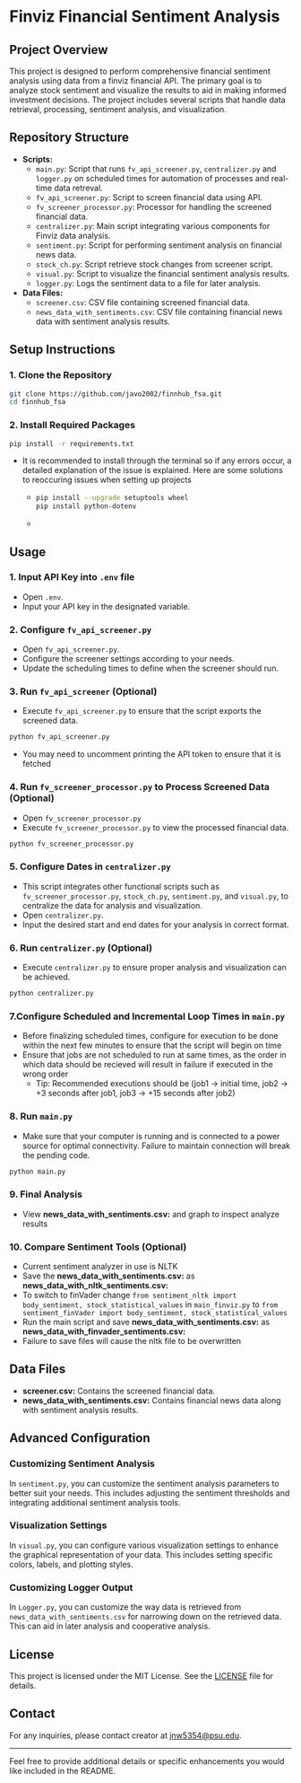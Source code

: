 # Finviz Financial Sentiment Analysis

## Project Overview

This project is designed to perform comprehensive financial sentiment analysis using data from a finviz financial API. The primary goal is to analyze stock sentiment and visualize the results to aid in making informed investment decisions. The project includes several scripts that handle data retrieval, processing, sentiment analysis, and visualization.

## Repository Structure

- **Scripts:**
  - `main.py`: Script that runs `fv_api_screener.py`, `centralizer.py` and `logger.py` on scheduled times for automation of processes and real-time data retreval.
  - `fv_api_screener.py`: Script to screen financial data using API.
  - `fv_screener_processor.py`: Processor for handling the screened financial data.
  - `centralizer.py`: Main script integrating various components for Finviz data analysis.
  - `sentiment.py`: Script for performing sentiment analysis on financial news data.
  - `stock_ch.py`: Script retrieve stock changes from screener script.
  - `visual.py`: Script to visualize the financial sentiment analysis results.
  - `logger.py`: Logs the sentiment data to a file for later analysis.
- **Data Files:**
  - `screener.csv`: CSV file containing screened financial data.
  - `news_data_with_sentiments.csv`: CSV file containing financial news data with sentiment analysis results.

## Setup Instructions

### 1. Clone the Repository
```bash
git clone https://github.com/javo2002/finnhub_fsa.git
cd finnhub_fsa
```

### 2. Install Required Packages
```bash
pip install -r requirements.txt
```
- It is recommended to install through the terminal so if any errors occur, a detailed explanation of the issue is explained. Here are some solutions to reoccuring issues when setting up projects
  - ```bash
    pip install --upgrade setuptools wheel
    pip install python-dotenv
    ```
  -
## Usage

### 1. Input API Key into `.env` file
- Open `.env`.
- Input your API key in the designated variable.
  
### 2. Configure `fv_api_screener.py`
- Open `fv_api_screener.py`.
- Configure the screener settings according to your needs.
- Update the scheduling times to define when the screener should run.

### 3. Run `fv_api_screener` (Optional)
- Execute `fv_api_screener.py` to ensure that the script exports the screened data.
```bash
python fv_api_screener.py
```
- You may need to uncomment printing the API token to ensure that it is fetched

### 4. Run `fv_screener_processor.py` to Process Screened Data (Optional)
- Open `fv_screener_processor.py`
- Execute `fv_screener_processor.py` to view the processed financial data.
```bash
python fv_screener_processor.py
```

### 5. Configure Dates in `centralizer.py`
- This script integrates other functional scripts such as `fv_screener_processor.py`, `stock_ch.py`, `sentiment.py`, and `visual.py`, to centralize the data for analysis and visualization.
- Open `centralizer.py`.
- Input the desired start and end dates for your analysis in correct format.

### 6. Run `centralizer.py` (Optional)
- Execute `centralizer.py` to ensure proper analysis and visualization can be achieved.
```bash
python centralizer.py
```

### 7.Configure Scheduled and Incremental Loop Times in `main.py`
- Before finalizing scheduled times, configure for execution to be done within the next few minutes to ensure that the script will begin on time
- Ensure that jobs are not scheduled to run at same times, as the order in which data should be recieved will result in failure if executed in the wrong order
  - Tip: Recommended executions should be (job1 -> initial time, job2 -> +3 seconds after job1, job3 -> +15 seconds after job2)

### 8. Run `main.py`
- Make sure that your computer is running and is connected to a power source for optimal connectivity. Failure to maintain connection will break the pending code.
```bash
python main.py
```

### 9. Final Analysis
- View **news_data_with_sentiments.csv:** and graph to inspect analyze results

### 10. Compare Sentiment Tools (Optional)
- Current sentiment analyzer in use is NLTK
- Save the **news_data_with_sentiments.csv:** as **news_data_with_nltk_sentiments.csv:**
- To switch to finVader change `from sentiment_nltk import body_sentiment, stock_statistical_values` in `main_finviz.py` to `from sentiment_finVader import body_sentiment, stock_statistical_values`
- Run the main script and save **news_data_with_sentiments.csv:** as **news_data_with_finvader_sentiments.csv:**
- Failure to save files will cause the nltk file to be overwritten


## Data Files

- **screener.csv:** Contains the screened financial data.
- **news_data_with_sentiments.csv:** Contains financial news data along with sentiment analysis results.

## Advanced Configuration

### Customizing Sentiment Analysis
In `sentiment.py`, you can customize the sentiment analysis parameters to better suit your needs. This includes adjusting the sentiment thresholds and integrating additional sentiment analysis tools.

### Visualization Settings
In `visual.py`, you can configure various visualization settings to enhance the graphical representation of your data. This includes setting specific colors, labels, and plotting styles.

### Customizing Logger Output
In `Logger.py`, you can customize the way data is retrieved from `news_data_with_sentiments.csv` for narrowing down on the retrieved data. This can aid in later analysis and cooperative analysis.

## License

This project is licensed under the MIT License. See the [LICENSE](LICENSE) file for details.

## Contact

For any inquiries, please contact creator at [jnw5354@psu.edu](mailto:jnw5354@psu.edu).

---

Feel free to provide additional details or specific enhancements you would like included in the README.
